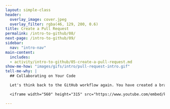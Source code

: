 ```yaml
---
layout: simple-class
header:
  overlay_image: cover.jpeg
  overlay_filter: rgba(46, 129, 200, 0.6)
title: Create a Pull Request
permalink: /intro-to-github/08/
next-page: /intro-to-github/09/
sidebar:
  nav: "intro-nav"
main-content:
  includes:
  - activity/intro-to-github/05-create-a-pull-request.md
show-me-how: "images/gifs/intro/pull-request-intro.gif"
tell-me-why: |
  ## Collaborating on Your Code

  Let's think back to the GitHub workflow again. You have created a branch, added a file, and committed the file to your branch. Now it is time to collaborate on your file with the other students taking this class. This collaboration happens in a Pull Request. Check out this video to learn more:

  <iframe width="560" height="315" src="https://www.youtube.com/embed/kJr-PIfLDl4" frameborder="0" allowfullscreen></iframe>

---
```

